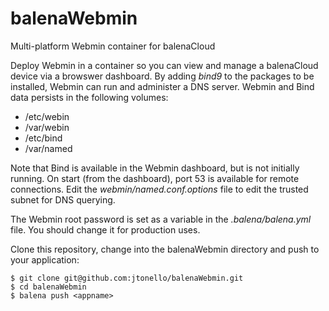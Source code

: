 # balenaWebmin
Multi-platform Webmin container for balenaCloud

Deploy Webmin in a container so you can view and manage a balenaCloud device via a browswer dashboard. By adding _bind9_ to the packages to be installed, Webmin can run and administer a DNS server. Webmin and Bind data persists in the following volumes:

* /etc/webin
* /var/webin 
* /etc/bind 
* /var/named 

Note that Bind is available in the Webmin dashboard, but is not initially running. On start (from the dashboard), port 53 is available for remote connections. Edit the _webmin/named.conf.options_ file to edit the trusted subnet for DNS querying.

The Webmin root password is set as a variable in the _.balena/balena.yml_ file. You should change it for production uses.

Clone this repository, change into the balenaWebmin directory and push to your application:
```
$ git clone git@github.com:jtonello/balenaWebmin.git
$ cd balenaWebmin
$ balena push <appname>
```